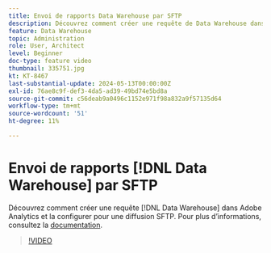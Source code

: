 ```yaml
---
title: Envoi de rapports Data Warehouse par SFTP
description: Découvrez comment créer une requête de Data Warehouse dans Adobe Analytics et la configurer pour une diffusion SFTP.
feature: Data Warehouse
topic: Administration
role: User, Architect
level: Beginner
doc-type: feature video
thumbnail: 335751.jpg
kt: KT-8467
last-substantial-update: 2024-05-13T00:00:00Z
exl-id: 76ae8c9f-def3-4da5-ad39-49bd74e5bd8a
source-git-commit: c56deab9a0496c1152e971f98a832a9f57135d64
workflow-type: tm+mt
source-wordcount: '51'
ht-degree: 11%

---
```


# Envoi de rapports [!DNL Data Warehouse] par SFTP

Découvrez comment créer une requête [!DNL Data Warehouse] dans Adobe Analytics et la configurer pour une diffusion SFTP. Pour plus d’informations, consultez la [documentation](https://experienceleague.adobe.com/fr/docs/analytics/export/ftp-and-sftp/secure-file-transfer-protocol/ftp-sftp-dw).

>[!VIDEO](https://video.tv.adobe.com/v/335751/?quality=12&learn=on)
